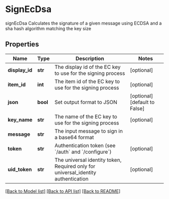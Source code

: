 # SignEcDsa

signEcDsa Calculates the signature of a given message using ECDSA and a sha hash algorithm matching the key size
## Properties
Name | Type | Description | Notes
------------ | ------------- | ------------- | -------------
**display_id** | **str** | The display id of the EC key to use for the signing process | [optional] 
**item_id** | **int** | The item id of the EC key to use for the signing process | [optional] 
**json** | **bool** | Set output format to JSON | [optional] [default to False]
**key_name** | **str** | The name of the EC key to use for the signing process | [optional] 
**message** | **str** | The input message to sign in a base64 format | 
**token** | **str** | Authentication token (see &#x60;/auth&#x60; and &#x60;/configure&#x60;) | [optional] 
**uid_token** | **str** | The universal identity token, Required only for universal_identity authentication | [optional] 

[[Back to Model list]](../README.md#documentation-for-models) [[Back to API list]](../README.md#documentation-for-api-endpoints) [[Back to README]](../README.md)


